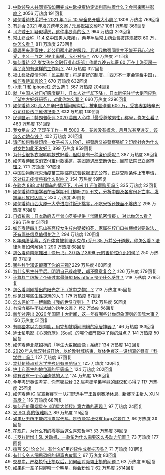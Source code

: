 1. [中欧领导人共同宣布如期完成中欧投资协定谈判意味着什么？会带来哪些影响？](https://www.zhihu.com/question/437212619) 3056 万热度 191回复
1. [如何看待快手将于 2021 年 1 月 10 号全员开启大小周？](https://www.zhihu.com/question/437040907) 1809 万热度 769回复
1. [有适合 2021 年发的跨年文案 / 元旦祝福文案吗?](https://www.zhihu.com/question/436593989) 1081 万热度 369回复
1. [《海贼王》疑似塌房，这件事是真的么？](https://www.zhihu.com/question/437138134) 964 万热度 203回复
1. [常山药业称「1.4 亿中国男人阳痿」，两年半后常山药业信披违规被罚 60 万，你怎么看？](https://www.zhihu.com/question/437038851) 811 万热度 273回复
1. [婆婆要来我家住，老公用两小时说服我，我说我勉强同意并不能开开心心接受，老公一气之下提出离婚，我不对吗？](https://www.zhihu.com/question/436719701) 776 万热度 741回复
1. [如何看待 27 岁女孩在金融行业市场部工作朝九晚五年薪 60 万在上海买房一事？真的有这样的工作吗？](https://www.zhihu.com/question/437081708) 741 万热度 327回复
1. [福山谈及疫情时称「民主制度」将是更好的制度，「西方不一定会输给中国」，如何看待其言论？](https://www.zhihu.com/question/437044232) 670 万热度 632回复
1. [小米 11 和 iphone12 怎么选？](https://www.zhihu.com/question/434673403) 667 万热度 204回复
1. [就「中国人对日好感度提升，日本人对华却下降」，日本新任驻华大使回应称「望中方好好研究」，对此你怎么看？](https://www.zhihu.com/question/437011548) 660 万热度 2290回复
1. [如何看待 80 余人在辛巴直播间网购后，被电信诈骗 600 万，受害者围堵辛巴公司讨说法？谁该担责？](https://www.zhihu.com/question/437132626) 632 万热度 139回复
1. [民调显示：特朗普获评 2020 美国人心中「最受尊敬男性」称号，你怎么看？](https://www.zhihu.com/question/437157779) 463 万热度 131回复
1. [我女朋友 27 了现在工作一月 5000 多，花钱没有概念，月月光甚至透支，该怎么劝她存钱？](https://www.zhihu.com/question/428842571) 402 万热度 201回复
1. [请问如何看待印度一女子被五人轮奸，报警后又被警察强奸？印度社会为什么对女性如此不友好？](https://www.zhihu.com/question/436731197) 399 万热度 859回复
1. [为什么很多衣服明明款式好看，但就是有一种廉价感呢？](https://www.zhihu.com/question/412158553) 387 万热度 39回复
1. [如何看待因取消支付宝付款渠道，美团遭遇反垄断诉讼，目前法院已立案审理？](https://www.zhihu.com/question/437058072) 370 万热度 197回复
1. [中国生物新冠灭活疫苗三期临床试验数据正式公布，已提交附条件上市申请，这对抗击疫情将有什么影响？](https://www.zhihu.com/question/437139406) 354 万热度 59回复
1. [在骁龙 888 功耗翻车的情况下，小米 11 还值得购买吗？](https://www.zhihu.com/question/437117447) 335 万热度 22回复
1. [如何看待中国学者在医学期刊《柳叶刀》刊文，分析中国及各省份死亡率、发病率和危险因素？](https://www.zhihu.com/question/331439780) 320 万热度 36回复
1. [如何看待山西太原一大爷进店讨饭还挑食，不吃米饭还嫌面不够热？](https://www.zhihu.com/question/436882471) 298 万热度 93回复
1. [日媒披露：日本政府去年曾向英美提供「涉疆机密情报」，对此你怎么看？](https://www.zhihu.com/question/437142107) 296 万热度 51回复
1. [如何看待四川乐山某高校女生校内疑被掐死，家属在校门口拉横幅讨要说法，还有哪些信息值得关注？](https://www.zhihu.com/question/437153825) 294 万热度 120回复
1. [8 年纠纷落幕，乔丹体育被判赔迈克尔•乔丹 35 万并公开道歉，你怎么看？法律角度如何解读？](https://www.zhihu.com/question/437154459) 290 万热度 68回复
1. [怎么看待南航推出「快乐飞」2.0 版？3699 元的售价性价比如何？](https://www.zhihu.com/question/436434139) 250 万热度 37回复
1. [哪些科学知识颠覆了你的三观?](https://www.zhihu.com/question/327141696) 229 万热度 460回复
1. [为什么男生分手后，明明自己很难受，却不愿意复合？](https://www.zhihu.com/question/360087079) 226 万热度 379回复
1. [计算机二级报了个通过率最低的 Ms office 是个什么感觉？](https://www.zhihu.com/question/306891507) 218 万热度 276回复
1. [怎么看刚刚播出的阳光之下（掌中之物）？](https://www.zhihu.com/question/436541338) 213 万热度 65回复
1. [你见过哪些生性凉薄的人？](https://www.zhihu.com/question/429319229) 179 万热度 87回复
1. [怎么评价王一博新歌《我的世界守则》？](https://www.zhihu.com/question/437149818) 172 万热度 50回复
1. [有没有那种不烂大街的跨年文案？](https://www.zhihu.com/question/435290586) 152 万热度 58回复
1. [新华社评出 2020 年国际十大新闻，这一年有哪些让你印象深刻的国际大事？](https://www.zhihu.com/question/437119722) 150 万热度 51回复
1. [有哪些本以为是鸡肋，用完却被瞬间圈粉的家居神器？](https://www.zhihu.com/question/359026960) 146 万热度 183回复
1. [迪士尼电影《心灵奇旅》（Soul）的哪个细节戳中了你的泪点？](https://www.zhihu.com/question/435414016) 141 万热度 50回复
1. [如何看待北航招标的「学生大数据画像」系统?](https://www.zhihu.com/question/436833268) 134 万热度 142回复
1. [2020 年从武汉封城开始，以伦敦封城结束，群体免疫这一设想真的具有「科学性」吗？](https://www.zhihu.com/question/436902757) 127 万热度 67回复
1. [本科的绩点对大学生考研有影响吗？](https://www.zhihu.com/question/435931835) 125 万热度 138回复
1. [护士和医生的地位真的平等吗？](https://www.zhihu.com/question/56521327) 124 万热度 202回复
1. [你有没有一个心里遗憾的人？](https://www.zhihu.com/question/375262806) 124 万热度 1766回复
1. [今年考研英语考完，你有哪些给 22 届考研学弟学妹的建议和心得？](https://www.zhihu.com/question/436648049) 117 万热度 25回复
1. [如何看待 iG 官宣新赛季一队打野选手宁王暂别赛场休息，新赛季由新人 XUN 首发？](https://www.zhihu.com/question/436554063) 116 万热度 68回复
1. [如何评价蒲熠星在《明星大侦探》第六季的表现？](https://www.zhihu.com/question/436789223) 97 万热度 24回复
1. [发 SCI 真的很难吗？](https://www.zhihu.com/question/325265633) 89 万热度 115回复
1. [如果让无所不能的神来写代码，是否能写出没有 bug 的软件？](https://www.zhihu.com/question/435533536) 86 万热度 39回复
1. [在现在，为什么有的零零后这么喜欢哲学?](https://www.zhihu.com/question/436744133) 83 万热度 30回复
1. [卡罗拉新增 1.5L 发动机，一款车为什么需要这么多动力配置？](https://www.zhihu.com/question/436883298) 73 万热度 177回复
1. [撰写 SCI 论文时，有什么好用的软件或者技巧吗？](https://www.zhihu.com/question/349350653) 71 万热度 101回复
1. [有什么令人细思恐极的短篇鬼故事？](https://www.zhihu.com/question/57194120) 67 万热度 83回复
1. [交易中，严格执行止损以后，如何面对频繁止损的问题？](https://www.zhihu.com/question/437074886) 63 万热度 60回复
1. [如果你一辈子只能粉一个明星，你会粉谁？](https://www.zhihu.com/question/429647859) 62 万热度 2514回复